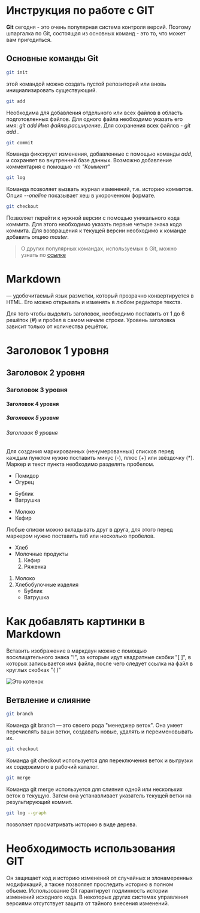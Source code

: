 # Инструкция по работе с GIT #

**Git** сегодня - это очень популярная система контроля версий. Поэтому шпаргалка по Git, состоящая из основных команд - это то, что может вам пригодиться.

## Основные команды Git

```sh
git init 
```
этой командой можно создать пустой репозиторий или вновь инициализировать существующий. 

```sh
git add 
```
Необходима для добавления отдельного или всех файлов в область подготовленных файлов. Для одного файла необходимо указать его имя: *git add Имя файла.расширение*. Для сохранения всех файлов - *git add .*

```sh
git commit 
```
Команда фиксирует изменения, добавленные с помощью команды *add*, и сохраняет во внутренней базе данных. Возможно добавление комментария с помощью *-m "Коммент"*

```sh
git log 
```
Команда позволяет вызвать журнал изменений, т.е. историю коммитов. Опция *--oneline* показывает хеш в укороченном формате.

```sh
git checkout
```
Позволяет перейти к нужной версии с помощью уникального кода коммита. Для этого необходимо указать первые четыре знака кода коммита. Для возвращения к текущей версии необходимо к команде добавить опцию *master*.

> О других популярных командах, используемых в Git, можно узнать по [ссылке](https://habr.com/ru/companies/ruvds/articles/599929/ "ссылка на хабр")


# Markdown #

 — удобочитаемый язык разметки, который прозрачно конвертируется в HTML. Его можно открывать и изменять в любом редакторе текста.

 Для того чтобы выделить заголовок, необходимо поставить от 1 до 6 решёток (#) и пробел в самом начале строки. Уровень заголовка зависит только от количества решёток.

# Заголовок 1 уровня
## Заголовок 2 уровня
### Заголовок 3 уровня
#### Заголовок 4 уровня
##### Заголовок 5 уровня
###### Заголовок 6 уровня

Для создания маркированных (ненумерованных) списков перед каждым пунктом нужно поставить минус (-), плюс (+) или звёздочку (*). Маркер и текст пункта необходимо разделять пробелом.

- Помидор
- Огурец

+ Бублик
+ Ватрушка

* Молоко
* Кефир

Любые списки можно вкладывать друг в друга, для этого перед маркером нужно поставить таб или несколько пробелов.

+ Хлеб
+ Молочные продукты
  1. Кефир
  2. Ряженка

1. Молоко
2. Хлебобулочные изделия
    + Бублик
    + Ватрушка

 # Как добавлять картинки в Markdown

Вставить изображение в маркдаун можно с помощью восклицательного знака "!", за которым идут квадратные скобки "[ ]", в которых записывается имя файла, после чего следует ссылка на файл в круглых скобках "( )"

![Это котенок](https://astrafarm.com/images/zdorovkoshka_24_08_21.jpg )
   
## Ветвление и слияние ##

```sh
git branch
```

Команда git branch — это своего рода "менеджер веток". Она умеет перечислять ваши ветки, создавать новые, удалять и переименовывать их.

```sh
git checkout
```

Команда git checkout используется для переключения веток и выгрузки их содержимого в рабочий каталог.

```sh
git merge
```

Команда git merge используется для слияния одной или нескольких веток в текущую. Затем она устанавливает указатель текущей ветки на результирующий коммит.

```sh
git log --graph
```
позволяет просматривать историю в виде дерева. 

# Необходимость использования GIT 

Он защищает код и историю изменений от случайных и злонамеренных модификаций, а также позволяет проследить историю в полном объеме. Использование Git гарантирует подлинность истории изменений исходного кода. В некоторых других системах управления версиями отсутствует защита от тайного внесения изменений.


